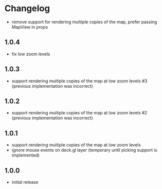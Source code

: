# Changelog

- remove support for rendering multiple copies of the map, prefer passing MapView in props

## 1.0.4

- fix low zoom levels

## 1.0.3

- support rendering multiple copies of the map at low zoom levels #3 (previous implementation was incorrect)

## 1.0.2

- support rendering multiple copies of the map at low zoom levels #2 (previous implementation was incorrect)

## 1.0.1

- support rendering multiple copies of the map at low zoom levels
- ignore mouse events on deck.gl layer (temporary until picking support is implemented)

## 1.0.0

- initial release

